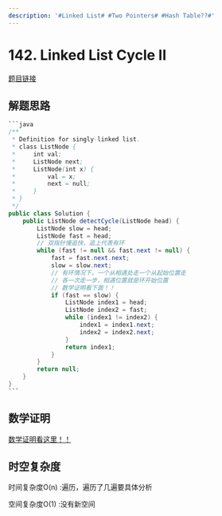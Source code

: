 ```yaml
---
description: '#Linked List# #Two Pointers# #Hash Table??#'
---
```


# 142. Linked List Cycle II

[题目链接](https://leetcode.com/problems/linked-list-cycle-ii/description/)

## 解题思路

````java
```java
/**
 * Definition for singly-linked list.
 * class ListNode {
 *     int val;
 *     ListNode next;
 *     ListNode(int x) {
 *         val = x;
 *         next = null;
 *     }
 * }
 */
public class Solution {
    public ListNode detectCycle(ListNode head) {
        ListNode slow = head;
        ListNode fast = head;
        // 双指针慢追快，追上代表有环
        while (fast != null && fast.next != null) {
            fast = fast.next.next;
            slow = slow.next;
            // 有环情况下，一个从相遇处走一个从起始位置走
            // 各一次走一步，相遇位置就是环开始位置
            // 数学证明看下面！！
            if (fast == slow) {
                ListNode index1 = head;
                ListNode index2 = fast;
                while (index1 != index2) {
                    index1 = index1.next;
                    index2 = index2.next;
                }
                return index1;
            }
        }
        return null;
    }
}
```
````

## 数学证明

[数学证明看这里！！](https://programmercarl.com/0142.%E7%8E%AF%E5%BD%A2%E9%93%BE%E8%A1%A8II.html#\_142-%E7%8E%AF%E5%BD%A2%E9%93%BE%E8%A1%A8ii)

## 时空复杂度

时间复杂度O(n) :遍历，遍历了几遍要具体分析

空间复杂度O(1) :没有新空间
